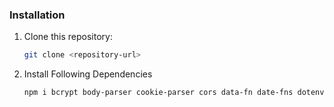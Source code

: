 ### Installation

1. Clone this repository:
   ```bash
   git clone <repository-url>

2. Install Following Dependencies
   ```bash
   npm i bcrypt body-parser cookie-parser cors data-fn date-fns dotenv express express-async-handler jsonwebtoken mongoose nodemailer validator
